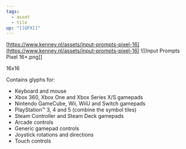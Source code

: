 ```yaml
---
tags:
  - asset
  - tile
up: "[[GFX]]"
---
```

[https://www.kenney.nl/assets/input-prompts-pixel-16](https://www.kenney.nl/assets/input-prompts-pixel-16)
![[Input Prompts Pixel 16×.png]]

16x16

Contains glyphs for:
- Keyboard and mouse
- Xbox 360, Xbox One and Xbox Series X/S gamepads
- Nintendo GameCube, Wii, WiiU and Switch gamepads
- PlayStation™ 3, 4 and 5 (combine the symbol tiles)
- Steam Controller and Steam Deck gamepads
- Arcade controls
- Generic gamepad controls
- Joystick rotations and directions
- Touch controls